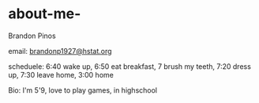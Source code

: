 # about-me-
Brandon Pinos 

email: brandonp1927@hstat.org

scheduele: 6:40 wake up, 6:50 eat breakfast, 7 brush my teeth, 7:20 dress up, 7:30 leave home, 3:00 home

Bio: I'm 5'9, love to play games, in highschool
